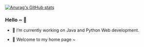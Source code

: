 [![Anurag's GitHub stats](https://github-readme-stats.vercel.app/api?username=telzhou618)](https://github.com/anuraghazra/github-readme-stats)

### Hello ~ 👋

- 🔭 I’m currently working on Java and Python Web development. 

- 🌱 Welcome to my home page ~

<!--
**telzhou618/telzhou618** is a ✨ _special_ ✨ repository because its `README.md` (this file) appears on your GitHub profile.

Here are some ideas to get you started:

- 🔭 I’m currently working on ...
- 🌱 I’m currently learning ...
- 👯 I’m looking to collaborate on ...
- 🤔 I’m looking for help with ...
- 💬 Ask me about ...
- 📫 How to reach me: ...
- 😄 Pronouns: ...
- ⚡ Fun fact: ...
-->
